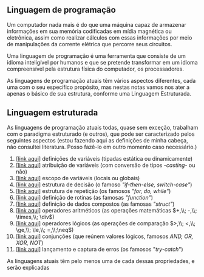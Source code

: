 <script>MathJax = {tex: {inlineMath: [['$', '$']]}, svg: {fontCache: 'global'}};</script>
<script type="text/javascript" id="MathJax-script" async src="https://cdn.jsdelivr.net/npm/mathjax@3/es5/tex-svg.js"> </script>

## **Linguagem de programação**

Um computador nada mais é do que uma máquina capaz de armazenar informações em sua memória codificadas em mídia magnética ou eletrônica, assim como realizar cálculos com essas informações por meio de manipulações da corrente elétrica que percorre seus circuitos.

Uma linguagem de programação é uma ferramenta que consiste de um idioma inteligível por humanos e que se pretende transformar em um idioma compreensível pela estrutura física do computador, os processadores.

As linguagens de programação atuais têm vários aspectos diferentes, cada uma com o seu específico propósito, mas nestas notas vamos nos ater a apenas o básico de sua estrutura, conforme uma Linguagem Estruturada.

## **Linguagem estruturada**

As linguagens de programação atuais todas, quase sem exceção, trabalham com o paradigma estruturado (e outros), que pode ser caracterizado pelos seguintes aspectos (estou fazendo aqui as definições de minha cabeça, não consultei literatura. Posso fazê-lo em outro momento caso necessário.)

1. [[link aqui]](./definicoes-de-variaveis) definições de variáveis (tipadas estática ou dinamicamente)
2. [[link aqui]](./definicoes-de-variaveis) atribuição de variáveis (com conversão de tipos -_casting_- ou não)
3. [[link aqui]]() escopo de variáveis (locais ou globais)
4. [[link aqui]]() estrutura de decisão (o famoso _"if-then-else, switch-case"_)
5. [[link aqui]]() estrutura de repetição (os famosos _"for, do, while"_)
6. [[link aqui]]() definição de rotinas (as famosas _"function"_)
7. [[link aqui]]() definição de dados compostos (as famosas _"struct"_)
8. [[link aqui]]() operadores aritméticos (as operações matemáticas $+,\\; -,\\; \times,\\; \div$)
9. [[link aqui]]() operadores lógicos (as operações de comparação $>,\\; <,\\; \ge,\\; \le,\\; =,\\;\neq$)
10. [[link aqui]]() conjunções (que reúnem valores lógicos, famosos _AND, OR, XOR, NOT_)
11. [[link aqui]]() lançamento e captura de erros (os famosos "_try-catch_")

As linguagens atuais têm pelo menos uma de cada dessas propriedades, e serão explicadas
